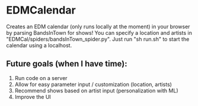 # EDMCalendar

Creates an EDM calendar (only runs locally at the moment) in your browser by parsing BandsInTown for shows! You can specify a location and artists in "EDMCal/spiders/bandsInTown_spider.py". Just run "sh run.sh" to start the calendar using a localhost.

## Future goals (when I have time):

1. Run code on a server
2. Allow for easy parameter input / customization (location, artists)
3. Recommend shows based on artist input (personalization with ML)
4. Improve the UI